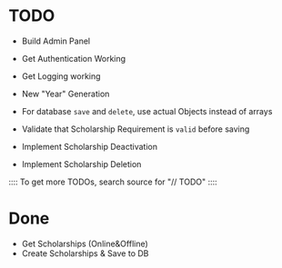 TODO
=====
- Build Admin Panel
- Get Authentication Working
- Get Logging working
- New "Year" Generation

- For database `save` and `delete`, use actual Objects instead of arrays
- Validate that Scholarship Requirement is `valid` before saving
- Implement Scholarship Deactivation
- Implement Scholarship Deletion

:::: To get more TODOs, search source for "// TODO" ::::

Done
=====
- Get Scholarships (Online&Offline)
- Create Scholarships & Save to DB